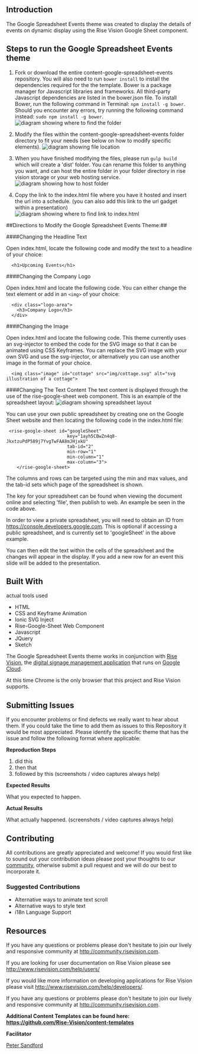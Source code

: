 ## Introduction

The Google Spreadsheet Events theme was created to display the details of events on dynamic display using the Rise Vision Google Sheet component.

## Steps to run the Google Spreadsheet Events theme

1. Fork or download the entire content-google-spreadsheet-events repository. You will also need to run `bower install` to install the dependencies required for the the template. Bower is a package manager for Javascript libraries and frameworks. All third-party Javascript dependencies are listed in the bower.json file. To install Bower, run the following command in Terminal: `npm install -g bower`. Should you encounter any errors, try running the following command instead: `sudo npm install -g bower`.
![diagram showing where to find the folder](https://cloud.githubusercontent.com/assets/8008948/10105124/0e17ed9a-637b-11e5-83f0-51c4ea1e3000.png)

2. Modify the files within the content-google-spreadsheet-events folder directory to fit your needs (see below on how to modify specific elements).
![diagram showing file location](https://cloud.githubusercontent.com/assets/8008948/10105127/1117954a-637b-11e5-951c-ed65ac8cd8e1.png)

3. When you have finished modifying the files, please run `gulp build` which will create a 'dist' folder. You can rename this folder to anything you want, and can host the entire folder in your folder directory in rise vision storage or your web hosting service.
![diagram showing how to host folder](https://cloud.githubusercontent.com/assets/8008948/10105131/1432e914-637b-11e5-9955-d8cf9395cc9d.png)

4. Copy the link to the index.html file where you have it hosted and insert the url into a schedule. (you can also add this link to the url gadget within a presentation)
![diagram showing where to find link to index.html](https://cloud.githubusercontent.com/assets/8008948/10105133/1666168e-637b-11e5-8556-05656798b9eb.jpg)

##Directions to Modify the Google Spreadsheet Events Theme:##


####Changing the Headline Text

Open index.html, locate the following code and modify the text to a headline of your choice:

```
  <h1>Upcoming Events</h1>
```

####Changing the Company Logo

Open index.html and locate the following code. You can either change the text element or add in an ```<img>``` of your choice:

```
  <div class="logo-area">
    <h3>Company Logo</h3>
  </div>
```

####Changing the Image

Open index.html and locate the following code. This theme currently uses an svg-injector to embed the code for the SVG image so that it can be animated using CSS Keyframes. You can replace the SVG image with your own SVG and use the svg-injector, or alternatively you can use another image in the format of your choice.

```
  <img class="image" id="cottage" src="img/cottage.svg" alt="svg illustration of a cottage">
```

####Changing The Text Content
The text content is displayed through the use of the rise-google-sheet web component. This is an example of the spreadsheet layout:
![diagram showing spreadsheet layout](https://cloud.githubusercontent.com/assets/8008948/10105346/3413d94a-637c-11e5-8aff-e8e70dc11581.png)

You can use your own public spreadsheet by creating one on the Google Sheet website and then locating the following code in the index.html file:

```
 <rise-google-sheet id="googleSheet"
                       key="1ayh5CBwZn4q8-JkxtzuPdP589j7YvgTwFAA8mJHjxkU"
                       tab-id="2"
                       min-row="1"
                       min-column="1"
                       max-column="3">
    </rise-google-sheet>
```
The columns and rows can be targeted using the min and max values, and the tab-id sets which page of the spreadsheet is shown.

The key for your spreadsheet can be found when viewing the document online and selecting 'file', then publish to web. An example be seen in the code above.

In order to view a private spreadsheet, you will need to obtain an ID from https://console.developers.google.com. This is optional if accessing a public spreadsheet, and is currently set to 'googleSheet' in the above example.

You can then edit the text within the cells of the spreadsheet and the changes will appear in the display. If you add a new row for an event this slide will be added to the presentation.

## Built With
actual tools used
- HTML
- CSS and Keyframe Animation
- Ionic SVG Inject
- Rise-Google-Sheet Web Component
- Javascript
- JQuery
- Sketch


The Google Spreadsheet Events theme works in conjunction with [Rise Vision](http://www.risevision.com), the [digital signage management application](http://rva.risevision.com/) that runs on [Google Cloud](https://cloud.google.com).

At this time Chrome is the only browser that this project and Rise Vision supports.

## Submitting Issues
If you encounter problems or find defects we really want to hear about them. If you could take the time to add them as issues to this Repository it would be most appreciated. Please identify the specific theme that has the issue and follow the following format where applicable:

**Reproduction Steps**

1. did this
2. then that
3. followed by this (screenshots / video captures always help)

**Expected Results**

What you expected to happen.

**Actual Results**

What actually happened. (screenshots / video captures always help)

## Contributing
All contributions are greatly appreciated and welcome! If you would first like to sound out your contribution ideas please post your thoughts to our [community](http://community.risevision.com), otherwise submit a pull request and we will do our best to incorporate it.

### Suggested Contributions
- Alternative ways to animate text scroll
- Alternative ways to style text
- i18n Language Support

## Resources
If you have any questions or problems please don't hesitate to join our lively and responsive community at http://community.risevision.com.

If you are looking for user documentation on Rise Vision please see http://www.risevision.com/help/users/

If you would like more information on developing applications for Rise Vision please visit http://www.risevision.com/help/developers/.

 If you have any questions or problems please don't hesitate to join our lively and responsive community at http://community.risevision.com.

**Additional Content Templates can be found here: https://github.com/Rise-Vision/content-templates**

**Facilitator**

[Peter Sandford](https://github.com/pcsandford "Peter Sandford")


